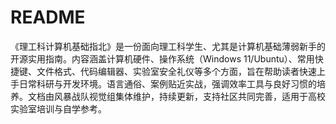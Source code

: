 # README
《理工科计算机基础指北》是一份面向理工科学生、尤其是计算机基础薄弱新手的开源实用指南。内容涵盖计算机硬件、操作系统（Windows 11/Ubuntu）、常用快捷键、文件格式、代码编辑器、实验室安全礼仪等多个方面，旨在帮助读者快速上手日常科研与开发环境。语言通俗、案例贴近实战，强调效率工具与良好习惯的培养。文档由风暴战队视觉组集体维护，持续更新，支持社区共同完善，适用于高校实验室培训与自学参考。
